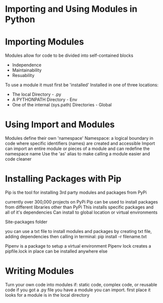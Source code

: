 # Importing and Using Modules in Python

# Importing Modules

Modules allow for code to be divided into self-contained blocks
 - Independence
 - Maintainability
 - Resuability

To use a module it must first be 'installed'
Installed in one of three locations:
  - The local Directory - .py
  - A PYTHONPATH Directory - Env
  - One of the internal (sys.path) Directories - Global

# Using Import and Modules

Modules define their own 'namespace'
Namespace: a logical boundary in code where specific identifiers (names) are created and accessible
Import can import an entire module or pieces of a module and can redefine the namespace name
Use the 'as' alias to make calling a module easier and code cleaner 

# Installing Packages with Pip

Pip is the tool for installing 3rd party modules and packages from PyPi

currently over 300,000 projects on PyPi
Pip can be used to install packages from different libraries other than PyPi
This installs specific packages and all of it's dependencies
Can install to global location or virtual environments

Site-packages folder

you can use a txt file to install modules and packages by creating txt file, adding dependencies then calling in terminal: pip install -r filename.txt

Pipenv is a package to setup a virtual environment 
Pipenv lock creates a pipfile.lock in place can be installed anywhere else

# Writing Modules

Turn your own code into modules if: static code, complex code, or reusable code
if you got a .py file you have a module you can import. 
first place it looks for a module is in the local directory




